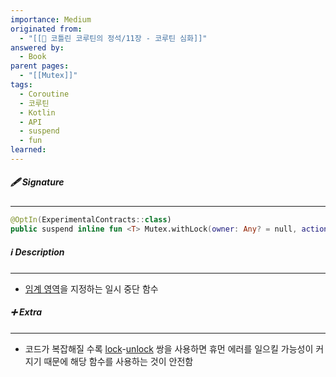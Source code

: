 ```yaml
---
importance: Medium
originated from:
  - "[[📘 코틀린 코루틴의 정석/11장 - 코루틴 심화]]"
answered by:
  - Book
parent pages:
  - "[[Mutex]]"
tags:
  - Coroutine
  - 코루틴
  - Kotlin
  - API
  - suspend
  - fun
learned:
---
```

##### 🖋️ Signature
---
```Kotlin
@OptIn(ExperimentalContracts::class)  
public suspend inline fun <T> Mutex.withLock(owner: Any? = null, action: () -> T): T
```

##### ℹ️ Description
---
- [임계 영역](임계%20영역.md)을 지정하는 일시 중단 함수

##### ➕ Extra
---
- 코드가 복잡해질 수록 [lock](Mutex.lock.md)-[unlock](Mutex.unlock.md) 쌍을 사용하면 휴먼 에러를 일으킬 가능성이 커지기 때문에 해당 함수를 사용하는 것이 안전함
